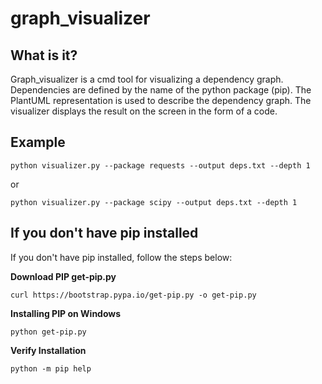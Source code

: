 # graph_visualizer

## What is it?
Graph_visualizer is a cmd tool for visualizing a dependency graph. Dependencies are defined by the name of the python package (pip). The PlantUML representation is used to describe the dependency graph. The visualizer displays the result on the screen in the form of a code.


## Example

```
python visualizer.py --package requests --output deps.txt --depth 1
```
or
```
python visualizer.py --package scipy --output deps.txt --depth 1
```


## If you don't have pip installed
If you don't have pip installed, follow the steps below:

**Download PIP get-pip.py**
```
curl https://bootstrap.pypa.io/get-pip.py -o get-pip.py
```
**Installing PIP on Windows**
```
python get-pip.py
```
**Verify Installation**
```
python -m pip help
```
